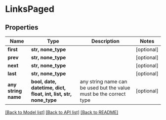 # LinksPaged


## Properties
Name | Type | Description | Notes
------------ | ------------- | ------------- | -------------
**first** | **str, none_type** |  | [optional] 
**prev** | **str, none_type** |  | [optional] 
**next** | **str, none_type** |  | [optional] 
**last** | **str, none_type** |  | [optional] 
**any string name** | **bool, date, datetime, dict, float, int, list, str, none_type** | any string name can be used but the value must be the correct type | [optional]

[[Back to Model list]](../README.md#documentation-for-models) [[Back to API list]](../README.md#documentation-for-api-endpoints) [[Back to README]](../README.md)


